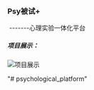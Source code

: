 ### Psy被试+

​					-------心理实验一体化平台

##### 项目展示：

![项目展示](http://ray34.cn-sh2.ufileos.com/博文%2F许久许久没有更博了.%2Fimage-20200627234147028.png)

"# psychological_platform" 
